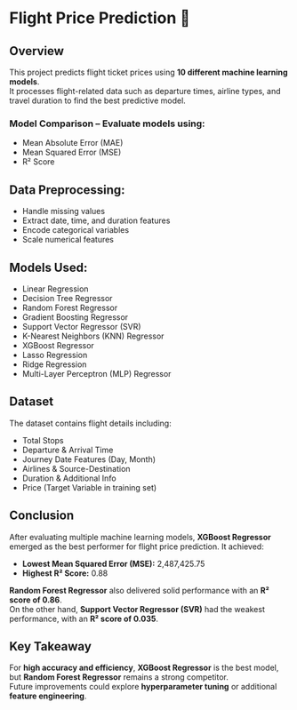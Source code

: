 # Flight Price Prediction 🚀

## Overview
This project predicts flight ticket prices using **10 different machine learning models**.  
It processes flight-related data such as departure times, airline types, and travel duration to find the best predictive model.

### Model Comparison – Evaluate models using:
- Mean Absolute Error (MAE)
- Mean Squared Error (MSE)
- R² Score

## Data Preprocessing:
- Handle missing values  
- Extract date, time, and duration features  
- Encode categorical variables  
- Scale numerical features  

## Models Used:
- Linear Regression  
- Decision Tree Regressor  
- Random Forest Regressor  
- Gradient Boosting Regressor  
- Support Vector Regressor (SVR)  
- K-Nearest Neighbors (KNN) Regressor  
- XGBoost Regressor  
- Lasso Regression  
- Ridge Regression  
- Multi-Layer Perceptron (MLP) Regressor  

## Dataset
The dataset contains flight details including:
- Total Stops  
- Departure & Arrival Time  
- Journey Date Features (Day, Month)  
- Airlines & Source-Destination  
- Duration & Additional Info  
- Price (Target Variable in training set)  

## Conclusion
After evaluating multiple machine learning models, **XGBoost Regressor** emerged as the best performer for flight price prediction. It achieved:

- **Lowest Mean Squared Error (MSE):** 2,487,425.75  
- **Highest R² Score:** 0.88  

**Random Forest Regressor** also delivered solid performance with an **R² score of 0.86**.  
On the other hand, **Support Vector Regressor (SVR)** had the weakest performance, with an **R² score of 0.035**.

## Key Takeaway
For **high accuracy and efficiency**, **XGBoost Regressor** is the best model, but **Random Forest Regressor** remains a strong competitor.  
Future improvements could explore **hyperparameter tuning** or additional **feature engineering**.

